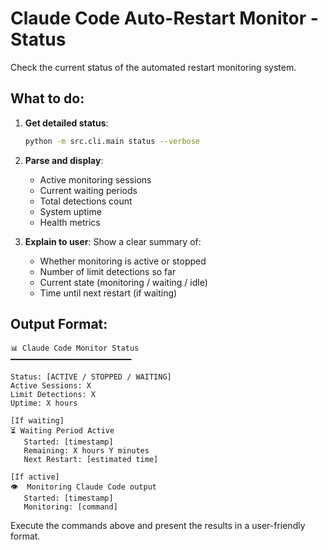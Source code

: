 # Claude Code Auto-Restart Monitor - Status

Check the current status of the automated restart monitoring system.

## What to do:

1. **Get detailed status**:
   ```bash
   python -m src.cli.main status --verbose
   ```

2. **Parse and display**:
   - Active monitoring sessions
   - Current waiting periods
   - Total detections count
   - System uptime
   - Health metrics

3. **Explain to user**:
   Show a clear summary of:
   - Whether monitoring is active or stopped
   - Number of limit detections so far
   - Current state (monitoring / waiting / idle)
   - Time until next restart (if waiting)

## Output Format:

```
📊 Claude Code Monitor Status
━━━━━━━━━━━━━━━━━━━━━━━━━━━

Status: [ACTIVE / STOPPED / WAITING]
Active Sessions: X
Limit Detections: X
Uptime: X hours

[If waiting]
⏳ Waiting Period Active
   Started: [timestamp]
   Remaining: X hours Y minutes
   Next Restart: [estimated time]

[If active]
👁️  Monitoring Claude Code output
   Started: [timestamp]
   Monitoring: [command]
```

Execute the commands above and present the results in a user-friendly format.
